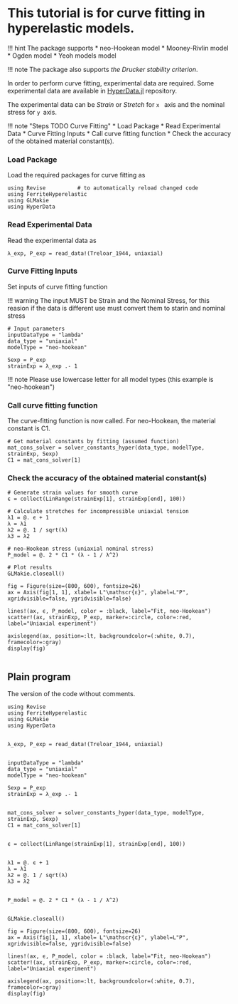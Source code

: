 # This tutorial is for curve fitting in hyperelastic models.

!!! hint 
    The package supports 
    * neo-Hookean model
    * Mooney-Rivlin model
    * Ogden model
    * Yeoh models model

!!! note
    The package also supports *the Drucker stability criterion*.
    
In order to perform curve fitting, experimental data are required. 
Some experimental data are available in [HyperData.jl](https://github.com/Aminofa70/HyperData.jl) repository. 

The experimental data can be *Strain*  or  *Stretch* for ```x ``` axis and the nominal stress for ```y ```axis.


!!! note "Steps TODO Curve Fitting"
    * Load Package
    * Read Experimental Data
    * Curve Fitting Inputs
    * Call curve fitting function
    * Check the accuracy of the obtained material constant(s).

### Load Package

Load the required packages for curve fitting as
```
using Revise          # to automatically reload changed code
using FerriteHyperelastic
using GLMakie
using HyperData
```

### Read Experimental Data

Read the experimental data as
```
λ_exp, P_exp = read_data!(Treloar_1944, uniaxial)
```

### Curve Fitting Inputs

Set inputs of curve fitting function 

!!! warning
    The input MUST be Strain and the Nominal Stress, for this reasion if the data is different 
    use must convert them to starin and nominal stress

```
# Input parameters
inputDataType = "lambda"
data_type = "uniaxial"
modelType = "neo-hookean"

Sexp = P_exp
strainExp = λ_exp .- 1

```
!!! note 
    Please use lowercase letter for all model types (this example is "neo-hookean")

### Call curve fitting function
The curve-fitting function is now called. For neo-Hookean, the material constant is C1.
```
# Get material constants by fitting (assumed function)
mat_cons_solver = solver_constants_hyper(data_type, modelType, strainExp, Sexp)
C1 = mat_cons_solver[1]

```

### Check the accuracy of the obtained material constant(s)

```
# Generate strain values for smooth curve
ϵ = collect(LinRange(strainExp[1], strainExp[end], 100))

# Calculate stretches for incompressible uniaxial tension
λ1 = @. ϵ + 1
λ = λ1
λ2 = @. 1 / sqrt(λ)
λ3 = λ2   

# neo-Hookean stress (uniaxial nominal stress)
P_model = @. 2 * C1 * (λ - 1 / λ^2)

# Plot results
GLMakie.closeall()

fig = Figure(size=(800, 600), fontsize=26)
ax = Axis(fig[1, 1], xlabel= L"\mathscr{ε}", ylabel=L"P",  xgridvisible=false, ygridvisible=false)

lines!(ax, ϵ, P_model, color = :black, label="Fit, neo-Hookean")
scatter!(ax, strainExp, P_exp, marker=:circle, color=:red, label="Uniaxial experiment")

axislegend(ax, position=:lt, backgroundcolor=(:white, 0.7), framecolor=:gray)
display(fig)


```

## Plain program
The version of the code without comments.

```
using Revise
using FerriteHyperelastic
using GLMakie
using HyperData


λ_exp, P_exp = read_data!(Treloar_1944, uniaxial)


inputDataType = "lambda"
data_type = "uniaxial"
modelType = "neo-hookean"

Sexp = P_exp
strainExp = λ_exp .- 1


mat_cons_solver = solver_constants_hyper(data_type, modelType, strainExp, Sexp)
C1 = mat_cons_solver[1]


ϵ = collect(LinRange(strainExp[1], strainExp[end], 100))


λ1 = @. ϵ + 1
λ = λ1
λ2 = @. 1 / sqrt(λ)
λ3 = λ2   


P_model = @. 2 * C1 * (λ - 1 / λ^2)


GLMakie.closeall()

fig = Figure(size=(800, 600), fontsize=26)
ax = Axis(fig[1, 1], xlabel= L"\mathscr{ε}", ylabel=L"P",  xgridvisible=false, ygridvisible=false)

lines!(ax, ϵ, P_model, color = :black, label="Fit, neo-Hookean")
scatter!(ax, strainExp, P_exp, marker=:circle, color=:red, label="Uniaxial experiment")

axislegend(ax, position=:lt, backgroundcolor=(:white, 0.7), framecolor=:gray)
display(fig)
```

